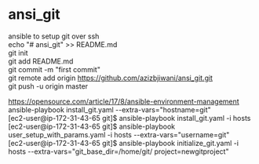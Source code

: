 # ansi_git  
ansible to setup git over ssh  
echo "# ansi_git" >> README.md  
git init  
git add README.md  
git commit -m "first commit"  
git remote add origin https://github.com/azizbjiwani/ansi_git.git  
git push -u origin master  
  
https://opensource.com/article/17/8/ansible-environment-management    
ansible-playbook install_git.yaml --extra-vars="hostname=git"  
[ec2-user@ip-172-31-43-65 git]$ ansible-playbook install_git.yaml -i hosts  
[ec2-user@ip-172-31-43-65 git]$ ansible-playbook user_setup_with_params.yaml -i hosts --extra-vars="username=git"  
[ec2-user@ip-172-31-43-65 git]$ ansible-playbook initialize_git.yaml -i hosts --extra-vars="git_base_dir=/home/git/ project=newgitproject"  

